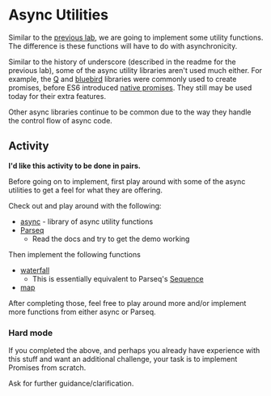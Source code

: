 # Async Utilities

Similar to the [previous lab](./bat-belt.md), we are going to implement some utility functions. The difference is these functions will have to do with asynchronicity.

Similar to the history of underscore (described in the readme for the previous lab), some of the async utility libraries aren't used much either. For example, the [Q](http://documentup.com/kriskowal/q/) and [bluebird](http://bluebirdjs.com/docs/getting-started.html) libraries were commonly used to create promises, before ES6 introduced [native promises](https://developer.mozilla.org/en-US/docs/Web/JavaScript/Reference/Global_Objects/Promise). They still may be used today for their extra features.

Other async libraries continue to be common due to the way they handle the control flow of async code.

## Activity

**I'd like this activity to be done in pairs.**

Before going on to implement, first play around with some of the async utilities to get a feel for what they are offering.

Check out and play around with the following:

* [async](https://caolan.github.io/async/v3/) - library of async utility functions
* [Parseq](https://github.com/douglascrockford/parseq)
  * Read the docs and try to get the demo working


Then implement the following functions

* [waterfall](https://caolan.github.io/async/v3/docs.html#waterfall)
  * This is essentially equivalent to Parseq's [Sequence](https://github.com/douglascrockford/parseq#sequence)
* [map](https://caolan.github.io/async/v3/docs.html#map)


After completing those, feel free to play around more and/or implement more functions from either async or Parseq.

### Hard mode

If you completed the above, and perhaps you already have experience with this stuff and want an additional challenge, your task is to implement Promises from scratch.

Ask for further guidance/clarification.
